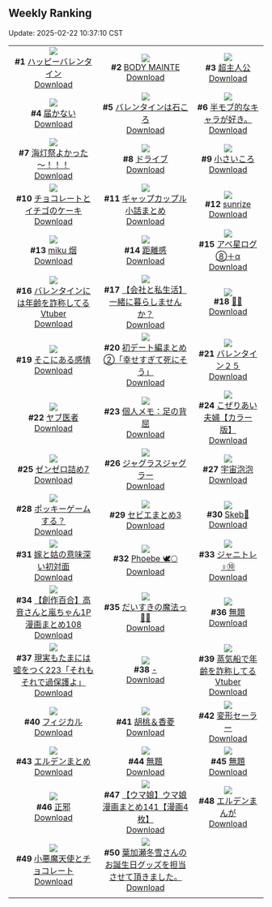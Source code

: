 ## Weekly Ranking
Update: 2025-02-22 10:37:10 CST

|      |      |      |
| :----: | :----: | :----: |
| ![](https://i.pixiv.re/c/240x480/img-master/img/2025/02/15/00/00/13/127251609_p0_master1200.jpg)<br>**#1** [ハッピーバレンタイン](https://www.pixiv.net/artworks/127251609)<br>[Download](https://i.pixiv.re/img-original/img/2025/02/15/00/00/13/127251609_p0.jpg) | ![](https://i.pixiv.re/c/240x480/img-master/img/2025/02/14/00/01/05/127208029_p0_master1200.jpg)<br>**#2** [BODY MAINTE](https://www.pixiv.net/artworks/127208029)<br>[Download](https://i.pixiv.re/img-original/img/2025/02/14/00/01/05/127208029_p0.jpg) | ![](https://i.pixiv.re/c/240x480/img-master/img/2025/02/15/12/51/54/127268731_p0_master1200.jpg)<br>**#3** [超主人公](https://www.pixiv.net/artworks/127268731)<br>[Download](https://i.pixiv.re/img-original/img/2025/02/15/12/51/54/127268731_p0.jpg) |
| ![](https://i.pixiv.re/c/240x480/img-master/img/2025/02/15/19/27/46/127279745_p0_master1200.jpg)<br>**#4** [届かない](https://www.pixiv.net/artworks/127279745)<br>[Download](https://i.pixiv.re/img-original/img/2025/02/15/19/27/46/127279745_p0.png) | ![](https://i.pixiv.re/c/240x480/img-master/img/2025/02/15/20/38/56/127282445_p0_master1200.jpg)<br>**#5** [バレンタインは石ころ](https://www.pixiv.net/artworks/127282445)<br>[Download](https://i.pixiv.re/img-original/img/2025/02/15/20/38/56/127282445_p0.jpg) | ![](https://i.pixiv.re/c/240x480/img-master/img/2025/02/15/02/00/37/127254844_p0_master1200.jpg)<br>**#6** [半モブ的なキャラが好き。](https://www.pixiv.net/artworks/127254844)<br>[Download](https://i.pixiv.re/img-original/img/2025/02/15/02/00/37/127254844_p0.jpg) |
| ![](https://i.pixiv.re/c/240x480/img-master/img/2025/02/14/00/01/26/127208133_p0_master1200.jpg)<br>**#7** [海灯祭よかった～！！！](https://www.pixiv.net/artworks/127208133)<br>[Download](https://i.pixiv.re/img-original/img/2025/02/14/00/01/26/127208133_p0.jpg) | ![](https://i.pixiv.re/c/240x480/img-master/img/2025/02/15/22/00/08/127285534_p0_master1200.jpg)<br>**#8** [ドライブ](https://www.pixiv.net/artworks/127285534)<br>[Download](https://i.pixiv.re/img-original/img/2025/02/15/22/00/08/127285534_p0.jpg) | ![](https://i.pixiv.re/c/240x480/img-master/img/2025/02/16/18/06/54/127315258_p0_master1200.jpg)<br>**#9** [小さいころ](https://www.pixiv.net/artworks/127315258)<br>[Download](https://i.pixiv.re/img-original/img/2025/02/16/18/06/54/127315258_p0.png) |
| ![](https://i.pixiv.re/c/240x480/img-master/img/2025/02/14/07/30/04/127218747_p0_master1200.jpg)<br>**#10** [チョコレートとイチゴのケーキ](https://www.pixiv.net/artworks/127218747)<br>[Download](https://i.pixiv.re/img-original/img/2025/02/14/07/30/04/127218747_p0.jpg) | ![](https://i.pixiv.re/c/240x480/img-master/img/2025/02/14/00/17/27/127209525_p0_master1200.jpg)<br>**#11** [ギャップカップル小話まとめ](https://www.pixiv.net/artworks/127209525)<br>[Download](https://i.pixiv.re/img-original/img/2025/02/14/00/17/27/127209525_p0.jpg) | ![](https://i.pixiv.re/c/240x480/img-master/img/2025/02/14/00/00/25/127207819_p0_master1200.jpg)<br>**#12** [sunrize](https://www.pixiv.net/artworks/127207819)<br>[Download](https://i.pixiv.re/img-original/img/2025/02/14/00/00/25/127207819_p0.png) |
| ![](https://i.pixiv.re/c/240x480/img-master/img/2025/02/14/00/19/49/127209661_p0_master1200.jpg)<br>**#13** [miku 烟](https://www.pixiv.net/artworks/127209661)<br>[Download](https://i.pixiv.re/img-original/img/2025/02/14/00/19/49/127209661_p0.jpg) | ![](https://i.pixiv.re/c/240x480/img-master/img/2025/02/15/21/51/32/127285180_p0_master1200.jpg)<br>**#14** [距離感](https://www.pixiv.net/artworks/127285180)<br>[Download](https://i.pixiv.re/img-original/img/2025/02/15/21/51/32/127285180_p0.jpg) | ![](https://i.pixiv.re/c/240x480/img-master/img/2025/02/16/13/25/35/127307222_p0_master1200.jpg)<br>**#15** [アベ星ログ⑧＋α](https://www.pixiv.net/artworks/127307222)<br>[Download](https://i.pixiv.re/img-original/img/2025/02/16/13/25/35/127307222_p0.jpg) |
| ![](https://i.pixiv.re/c/240x480/img-master/img/2025/02/15/21/13/21/127283800_p0_master1200.jpg)<br>**#16** [バレンタインには年齢を詐称してるVtuber](https://www.pixiv.net/artworks/127283800)<br>[Download](https://i.pixiv.re/img-original/img/2025/02/15/21/13/21/127283800_p0.png) | ![](https://i.pixiv.re/c/240x480/img-master/img/2025/02/14/12/00/22/127223965_p0_master1200.jpg)<br>**#17** [【会社と私生活】一緒に暮らしませんか？](https://www.pixiv.net/artworks/127223965)<br>[Download](https://i.pixiv.re/img-original/img/2025/02/14/12/00/22/127223965_p0.jpg) | ![](https://i.pixiv.re/c/240x480/img-master/img/2025/02/15/00/12/44/127252723_p0_master1200.jpg)<br>**#18** [💝🤎](https://www.pixiv.net/artworks/127252723)<br>[Download](https://i.pixiv.re/img-original/img/2025/02/15/00/12/44/127252723_p0.png) |
| ![](https://i.pixiv.re/c/240x480/img-master/img/2025/02/15/00/13/15/127252752_p0_master1200.jpg)<br>**#19** [そこにある感情](https://www.pixiv.net/artworks/127252752)<br>[Download](https://i.pixiv.re/img-original/img/2025/02/15/00/13/15/127252752_p0.png) | ![](https://i.pixiv.re/c/240x480/img-master/img/2025/02/16/16/08/07/127311409_p0_master1200.jpg)<br>**#20** [初デート編まとめ②「幸せすぎて死にそう」](https://www.pixiv.net/artworks/127311409)<br>[Download](https://i.pixiv.re/img-original/img/2025/02/16/16/08/07/127311409_p0.jpg) | ![](https://i.pixiv.re/c/240x480/img-master/img/2025/02/16/02/06/21/127294990_p0_master1200.jpg)<br>**#21** [バレンタイン２５](https://www.pixiv.net/artworks/127294990)<br>[Download](https://i.pixiv.re/img-original/img/2025/02/16/02/06/21/127294990_p0.jpg) |
| ![](https://i.pixiv.re/c/240x480/img-master/img/2025/02/16/16/10/46/127311665_p0_master1200.jpg)<br>**#22** [ヤブ医者](https://www.pixiv.net/artworks/127311665)<br>[Download](https://i.pixiv.re/img-original/img/2025/02/16/16/10/46/127311665_p0.png) | ![](https://i.pixiv.re/c/240x480/img-master/img/2025/02/15/06/00/17/127260690_p0_master1200.jpg)<br>**#23** [個人メモ：足の背屈](https://www.pixiv.net/artworks/127260690)<br>[Download](https://i.pixiv.re/img-original/img/2025/02/15/06/00/17/127260690_p0.jpg) | ![](https://i.pixiv.re/c/240x480/img-master/img/2025/02/15/00/02/10/127251998_p0_master1200.jpg)<br>**#24** [こぜりあい夫婦【カラー版】](https://www.pixiv.net/artworks/127251998)<br>[Download](https://i.pixiv.re/img-original/img/2025/02/15/00/02/10/127251998_p0.jpg) |
| ![](https://i.pixiv.re/c/240x480/img-master/img/2025/02/14/07/07/26/127218322_p0_master1200.jpg)<br>**#25** [ゼンゼロ詰め7](https://www.pixiv.net/artworks/127218322)<br>[Download](https://i.pixiv.re/img-original/img/2025/02/14/07/07/26/127218322_p0.jpg) | ![](https://i.pixiv.re/c/240x480/img-master/img/2025/02/15/00/00/32/127251713_p0_master1200.jpg)<br>**#26** [ジャグラスジャグラー](https://www.pixiv.net/artworks/127251713)<br>[Download](https://i.pixiv.re/img-original/img/2025/02/15/00/00/32/127251713_p0.jpg) | ![](https://i.pixiv.re/c/240x480/img-master/img/2025/02/15/20/07/15/127281293_p0_master1200.jpg)<br>**#27** [宇宙泡泡](https://www.pixiv.net/artworks/127281293)<br>[Download](https://i.pixiv.re/img-original/img/2025/02/15/20/07/15/127281293_p0.jpg) |
| ![](https://i.pixiv.re/c/240x480/img-master/img/2025/02/15/00/47/55/127254222_p0_master1200.jpg)<br>**#28** [ポッキーゲームする？](https://www.pixiv.net/artworks/127254222)<br>[Download](https://i.pixiv.re/img-original/img/2025/02/15/00/47/55/127254222_p0.jpg) | ![](https://i.pixiv.re/c/240x480/img-master/img/2025/02/16/17/22/49/127313668_p0_master1200.jpg)<br>**#29** [セビエまとめ3](https://www.pixiv.net/artworks/127313668)<br>[Download](https://i.pixiv.re/img-original/img/2025/02/16/17/22/49/127313668_p0.png) | ![](https://i.pixiv.re/c/240x480/img-master/img/2025/02/15/20/42/47/127282585_p0_master1200.jpg)<br>**#30** [Skeb🐰](https://www.pixiv.net/artworks/127282585)<br>[Download](https://i.pixiv.re/img-original/img/2025/02/15/20/42/47/127282585_p0.png) |
| ![](https://i.pixiv.re/c/240x480/img-master/img/2025/02/14/20/32/28/127240064_p0_master1200.jpg)<br>**#31** [嫁と姑の意味深い初対面](https://www.pixiv.net/artworks/127240064)<br>[Download](https://i.pixiv.re/img-original/img/2025/02/14/20/32/28/127240064_p0.jpg) | ![](https://i.pixiv.re/c/240x480/img-master/img/2025/02/15/17/59/10/127276546_p0_master1200.jpg)<br>**#32** [Phoebe 🕊️🌕](https://www.pixiv.net/artworks/127276546)<br>[Download](https://i.pixiv.re/img-original/img/2025/02/15/17/59/10/127276546_p0.jpg) | ![](https://i.pixiv.re/c/240x480/img-master/img/2025/02/14/23/03/19/127248212_p0_master1200.jpg)<br>**#33** [ジャニトレ♀⑩](https://www.pixiv.net/artworks/127248212)<br>[Download](https://i.pixiv.re/img-original/img/2025/02/14/23/03/19/127248212_p0.jpg) |
| ![](https://i.pixiv.re/c/240x480/img-master/img/2025/02/15/08/00/19/127262412_p0_master1200.jpg)<br>**#34** [【創作百合】高音さんと嵐ちゃん1P漫画まとめ108](https://www.pixiv.net/artworks/127262412)<br>[Download](https://i.pixiv.re/img-original/img/2025/02/15/08/00/19/127262412_p0.jpg) | ![](https://i.pixiv.re/c/240x480/img-master/img/2025/02/15/00/04/16/127252214_p0_master1200.jpg)<br>**#35** [だいすきの魔法っ💝🍫](https://www.pixiv.net/artworks/127252214)<br>[Download](https://i.pixiv.re/img-original/img/2025/02/15/00/04/16/127252214_p0.jpg) | ![](https://i.pixiv.re/c/240x480/img-master/img/2025/02/15/23/59/21/127290445_p0_master1200.jpg)<br>**#36** [無題](https://www.pixiv.net/artworks/127290445)<br>[Download](https://i.pixiv.re/img-original/img/2025/02/15/23/59/21/127290445_p0.png) |
| ![](https://i.pixiv.re/c/240x480/img-master/img/2025/02/16/18/00/09/127314857_p0_master1200.jpg)<br>**#37** [現実もたまには嘘をつく223「それもそれで過保護よ」](https://www.pixiv.net/artworks/127314857)<br>[Download](https://i.pixiv.re/img-original/img/2025/02/16/18/00/09/127314857_p0.jpg) | ![](https://i.pixiv.re/c/240x480/img-master/img/2025/02/15/00/00/15/127251626_p0_master1200.jpg)<br>**#38** [-](https://www.pixiv.net/artworks/127251626)<br>[Download](https://i.pixiv.re/img-original/img/2025/02/15/00/00/15/127251626_p0.jpg) | ![](https://i.pixiv.re/c/240x480/img-master/img/2025/02/14/21/08/59/127241982_p0_master1200.jpg)<br>**#39** [蒸気船で年齢を詐称してるVtuber](https://www.pixiv.net/artworks/127241982)<br>[Download](https://i.pixiv.re/img-original/img/2025/02/14/21/08/59/127241982_p0.png) |
| ![](https://i.pixiv.re/c/240x480/img-master/img/2025/02/15/13/27/06/127269612_p0_master1200.jpg)<br>**#40** [フィジカル](https://www.pixiv.net/artworks/127269612)<br>[Download](https://i.pixiv.re/img-original/img/2025/02/15/13/27/06/127269612_p0.png) | ![](https://i.pixiv.re/c/240x480/img-master/img/2025/02/14/13/09/00/127225748_p0_master1200.jpg)<br>**#41** [胡桃＆香菱](https://www.pixiv.net/artworks/127225748)<br>[Download](https://i.pixiv.re/img-original/img/2025/02/14/13/09/00/127225748_p0.jpg) | ![](https://i.pixiv.re/c/240x480/img-master/img/2025/02/15/00/42/59/127254049_p0_master1200.jpg)<br>**#42** [変形セーラー](https://www.pixiv.net/artworks/127254049)<br>[Download](https://i.pixiv.re/img-original/img/2025/02/15/00/42/59/127254049_p0.png) |
| ![](https://i.pixiv.re/c/240x480/img-master/img/2025/02/15/15/04/54/127272032_p0_master1200.jpg)<br>**#43** [エルデンまとめ](https://www.pixiv.net/artworks/127272032)<br>[Download](https://i.pixiv.re/img-original/img/2025/02/15/15/04/54/127272032_p0.jpg) | ![](https://i.pixiv.re/c/240x480/img-master/img/2025/02/15/11/40/11/127266801_p0_master1200.jpg)<br>**#44** [無題](https://www.pixiv.net/artworks/127266801)<br>[Download](https://i.pixiv.re/img-original/img/2025/02/15/11/40/11/127266801_p0.jpg) | ![](https://i.pixiv.re/c/240x480/img-master/img/2025/02/14/23/55/37/127251206_p0_master1200.jpg)<br>**#45** [無題](https://www.pixiv.net/artworks/127251206)<br>[Download](https://i.pixiv.re/img-original/img/2025/02/14/23/55/37/127251206_p0.png) |
| ![](https://i.pixiv.re/c/240x480/img-master/img/2025/02/15/01/06/15/127254921_p0_master1200.jpg)<br>**#46** [正邪](https://www.pixiv.net/artworks/127254921)<br>[Download](https://i.pixiv.re/img-original/img/2025/02/15/01/06/15/127254921_p0.jpg) | ![](https://i.pixiv.re/c/240x480/img-master/img/2025/02/14/00/02/42/127208360_p0_master1200.jpg)<br>**#47** [【ウマ娘】ウマ娘漫画まとめ141【漫画4枚】](https://www.pixiv.net/artworks/127208360)<br>[Download](https://i.pixiv.re/img-original/img/2025/02/14/00/02/42/127208360_p0.jpg) | ![](https://i.pixiv.re/c/240x480/img-master/img/2025/02/15/15/01/58/127271955_p0_master1200.jpg)<br>**#48** [エルデンまんが](https://www.pixiv.net/artworks/127271955)<br>[Download](https://i.pixiv.re/img-original/img/2025/02/15/15/01/58/127271955_p0.jpg) |
| ![](https://i.pixiv.re/c/240x480/img-master/img/2025/02/15/00/02/16/127252011_p0_master1200.jpg)<br>**#49** [小悪魔天使とチョコレート](https://www.pixiv.net/artworks/127252011)<br>[Download](https://i.pixiv.re/img-original/img/2025/02/15/00/02/16/127252011_p0.jpg) | ![](https://i.pixiv.re/c/240x480/img-master/img/2025/02/15/01/01/10/127254749_p0_master1200.jpg)<br>**#50** [葉加瀬冬雪さんのお誕生日グッズを担当させて頂きました。](https://www.pixiv.net/artworks/127254749)<br>[Download](https://i.pixiv.re/img-original/img/2025/02/15/01/01/10/127254749_p0.jpg) |
|      |
